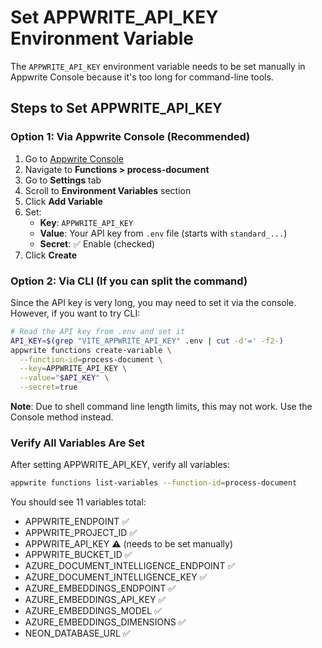# Set APPWRITE_API_KEY Environment Variable

The `APPWRITE_API_KEY` environment variable needs to be set manually in Appwrite Console because it's too long for command-line tools.

## Steps to Set APPWRITE_API_KEY

### Option 1: Via Appwrite Console (Recommended)

1. Go to [Appwrite Console](https://sgp.cloud.appwrite.io)
2. Navigate to **Functions > process-document**
3. Go to **Settings** tab
4. Scroll to **Environment Variables** section
5. Click **Add Variable**
6. Set:
   - **Key**: `APPWRITE_API_KEY`
   - **Value**: Your API key from `.env` file (starts with `standard_...`)
   - **Secret**: ✅ Enable (checked)
7. Click **Create**

### Option 2: Via CLI (If you can split the command)

Since the API key is very long, you may need to set it via the console. However, if you want to try CLI:

```bash
# Read the API key from .env and set it
API_KEY=$(grep "VITE_APPWRITE_API_KEY" .env | cut -d'=' -f2-)
appwrite functions create-variable \
  --function-id=process-document \
  --key=APPWRITE_API_KEY \
  --value="$API_KEY" \
  --secret=true
```

**Note**: Due to shell command line length limits, this may not work. Use the Console method instead.

### Verify All Variables Are Set

After setting APPWRITE_API_KEY, verify all variables:

```bash
appwrite functions list-variables --function-id=process-document
```

You should see 11 variables total:
- APPWRITE_ENDPOINT ✅
- APPWRITE_PROJECT_ID ✅
- APPWRITE_API_KEY ⚠️ (needs to be set manually)
- APPWRITE_BUCKET_ID ✅
- AZURE_DOCUMENT_INTELLIGENCE_ENDPOINT ✅
- AZURE_DOCUMENT_INTELLIGENCE_KEY ✅
- AZURE_EMBEDDINGS_ENDPOINT ✅
- AZURE_EMBEDDINGS_API_KEY ✅
- AZURE_EMBEDDINGS_MODEL ✅
- AZURE_EMBEDDINGS_DIMENSIONS ✅
- NEON_DATABASE_URL ✅

